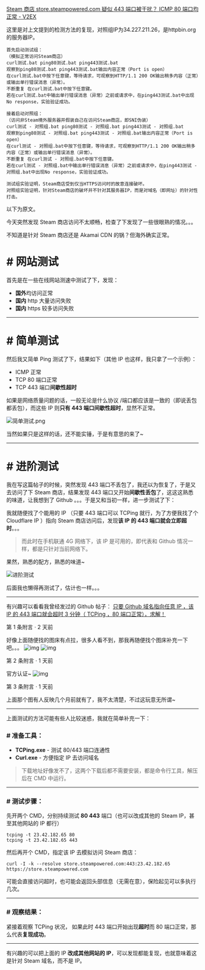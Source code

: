 [Steam 商店 store.steampowered.com 疑似 443 端口被干扰？ ICMP 80 端口均正常 - V2EX](https://www.v2ex.com/t/824179)

这里是对上文提到的检测方法的复现，对照组IP为34.227.211.26，是httpbin.org的服务器IP。

```
首先启动测试组：
（模拟正常访问Steam商店）
curl测试.bat ping80测试.bat ping443测试.bat
观察到ping80测试.bat ping443测试.bat输出内容正常（Port is open）
在curl测试.bat中按下任意键，等待请求，可观察到HTTP/1.1 200 OK输出稍多内容（正常）或输出单行错误消息（异常）。
不断重复 在curl测试.bat中按下任意键。
若在curl测试.bat中输出单行错误消息（异常）之前或请求中，在ping443测试.bat中出现No response，实验验证成功。

接着启动对照组：
（访问非Steam境外服务器并假装自己在访问Steam商店，即SNI伪装）
curl测试 - 对照组.bat ping80测试 - 对照组.bat ping443测试 - 对照组.bat
观察到ping80测试 - 对照组.bat ping443测试 - 对照组.bat输出内容正常（Port is open）
在curl测试 - 对照组.bat中按下任意键，等待请求，可观察到HTTP/1.1 200 OK输出稍多内容（正常）或输出单行错误消息（异常）。
不断重复 在curl测试 - 对照组.bat中按下任意键。
若在curl测试 - 对照组.bat中输出单行错误消息（异常）之前或请求中，在ping443测试 - 对照组.bat中出现No response，实验验证成功。

测试组实验证明，Steam商店受到仅当HTTPS访问时的故意连接破坏。
对照组实验证明，针对Steam商店的破坏并不针对其服务器IP，而是对域名（即网址）的针对性打击。
```


以下为原文。



今天突然发现 Steam 商店访问不太顺畅，检查了下发现了一些很眼熟的情况。。。

不知道是针对 Steam 商店还是 Akamai CDN 的锅？但海外确实正常。

# # 网站测试

首先是在一些在线网站测速中测试了下，发现：

- **国外**均访问正常
- **国内** http 大量访问失败
- **国内** https 较多访问失败

------

# # 简单测试

然后我又简单 Ping 测试了下，结果如下（其他 IP 也这样，我只拿了一个示例）：

- ICMP 正常
- TCP 80 端口正常
- TCP 443 端口**间歇性超时**

如果是网络质量问题的话，一般无论是什么协议 /端口都应该是一致的（即说丢包都丢包），而这些 IP 则**只有 443 端口间歇性超时**，显然不正常。

![简单测试.png](https://ttfou.com/images/2021/12/24/f2762592f7934b95005057e65c0700ed.png)

当然如果只是这样的话，还不能实锤，于是有意思的来了~

------

# # 进阶测试

我在写这篇帖子的时候，突然发现 443 端口不丢包了，我还以为恢复了，于是又去访问了下 Steam 商店，结果发现 443 端口又开始**间歇性丢包**了，这这这熟悉的味道，让我想到了 Github 。。。于是又和当初一样，进一步测试了下：

我就随便找了个能用的 IP （只要 443 端口可以 TCPing 就行，为了方便我找了个 Cloudflare IP ）指向 Steam 商店访问后，发现**该 IP 的 443 端口就会立即超时**。。。

> 而此时在手机联通 4G 网络下，该 IP 是可用的，即代表和 Github 情况一样，都是只针对当前网络下。

果然，熟悉的配方，熟悉的味道~

![进阶测试](https://ttfou.com/images/2021/12/24/635d4a733d7cba5d5496fa5b2360ed47.png)

后面我也懒得再测试了，估计也一样。。。

------

有兴趣可以看看我曾经发过的 Github 帖子：
[只要 Github 域名指向任意 IP ，该 IP 的 443 端口就会超时 3 分钟（ TCPing ，80 端口正常），求解！](https://www.v2ex.com/t/758568)

第 1 条附言  · 2 天前

好像上面随便找的图床有点拉，很多人看不到，那我再随便找个图床补充一下吧。。。 ![img](https://s1.328888.xyz/2021/12/25/uBYN4.png) ![img](https://s1.328888.xyz/2021/12/25/uBRT3.png)

第 2 条附言  · 1 天前

官方认证~ ![img](https://s1.328888.xyz/2021/12/25/uBKGM.png)

第 3 条附言  · 1 天前

上面那个图有人反映几个月前就有了，我不太清楚，不过这玩意无所谓~

------

上面测试的方法可能有些人比较迷惑，我就在简单补充一下：

### # 准备工具：

- **TCPing.exe** - 测试 80/443 端口连通性
- **Curl.exe** - 方便指定 IP 去访问域名

> 下载地址好像发不了，这两个下载后都不需要安装，都是命令行工具，解压后在 CMD 中运行。

------

### # 测试步骤：

先开两个 CMD，分别持续测试 **80 443** 端口（也可以改成其他的 Steam IP，甚至其他网站的 IP 都行）

```
tcping -t 23.42.182.65 80
tcping -t 23.42.182.65 443
```

然后再开个 CMD，指定该 IP 去模拟访问 Steam 商店：

```
curl -I -k --resolve store.steampowered.com:443:23.42.182.65 https://store.steampowered.com
```

可能会直接访问超时，也可能会返回头部信息（无需在意），保险起见可以多执行几次。

------

### # 观察结果：

紧接着观察 TCPing 状况， 如果此时 443 端口开始出现**超时**而 80 端口正常，那么代表**复现成功**。

------

有兴趣的可以把上面的 IP **改成其他网站的 IP**，可以发现都能复现，也就意味着这是针对 Steam 域名，而不是 IP。